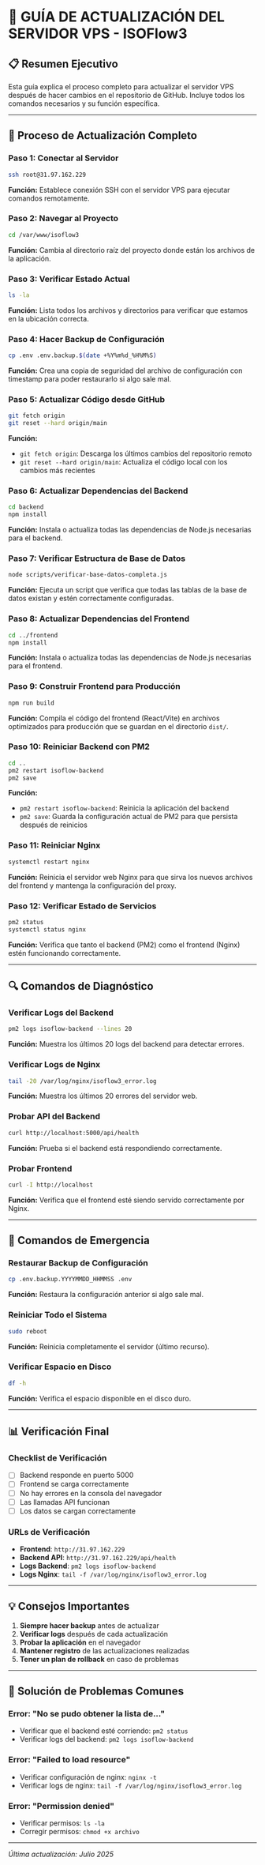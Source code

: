 # 🔄 GUÍA DE ACTUALIZACIÓN DEL SERVIDOR VPS - ISOFlow3

## 📋 Resumen Ejecutivo

Esta guía explica el proceso completo para actualizar el servidor VPS después de hacer cambios en el repositorio de GitHub. Incluye todos los comandos necesarios y su función específica.

---

## 🚀 Proceso de Actualización Completo

### **Paso 1: Conectar al Servidor**
```bash
ssh root@31.97.162.229
```
**Función:** Establece conexión SSH con el servidor VPS para ejecutar comandos remotamente.

### **Paso 2: Navegar al Proyecto**
```bash
cd /var/www/isoflow3
```
**Función:** Cambia al directorio raíz del proyecto donde están los archivos de la aplicación.

### **Paso 3: Verificar Estado Actual**
```bash
ls -la
```
**Función:** Lista todos los archivos y directorios para verificar que estamos en la ubicación correcta.

### **Paso 4: Hacer Backup de Configuración**
```bash
cp .env .env.backup.$(date +%Y%m%d_%H%M%S)
```
**Función:** Crea una copia de seguridad del archivo de configuración con timestamp para poder restaurarlo si algo sale mal.

### **Paso 5: Actualizar Código desde GitHub**
```bash
git fetch origin
git reset --hard origin/main
```
**Función:** 
- `git fetch origin`: Descarga los últimos cambios del repositorio remoto
- `git reset --hard origin/main`: Actualiza el código local con los cambios más recientes

### **Paso 6: Actualizar Dependencias del Backend**
```bash
cd backend
npm install
```
**Función:** Instala o actualiza todas las dependencias de Node.js necesarias para el backend.

### **Paso 7: Verificar Estructura de Base de Datos**
```bash
node scripts/verificar-base-datos-completa.js
```
**Función:** Ejecuta un script que verifica que todas las tablas de la base de datos existan y estén correctamente configuradas.

### **Paso 8: Actualizar Dependencias del Frontend**
```bash
cd ../frontend
npm install
```
**Función:** Instala o actualiza todas las dependencias de Node.js necesarias para el frontend.

### **Paso 9: Construir Frontend para Producción**
```bash
npm run build
```
**Función:** Compila el código del frontend (React/Vite) en archivos optimizados para producción que se guardan en el directorio `dist/`.

### **Paso 10: Reiniciar Backend con PM2**
```bash
cd ..
pm2 restart isoflow-backend
pm2 save
```
**Función:** 
- `pm2 restart isoflow-backend`: Reinicia la aplicación del backend
- `pm2 save`: Guarda la configuración actual de PM2 para que persista después de reinicios

### **Paso 11: Reiniciar Nginx**
```bash
systemctl restart nginx
```
**Función:** Reinicia el servidor web Nginx para que sirva los nuevos archivos del frontend y mantenga la configuración del proxy.

### **Paso 12: Verificar Estado de Servicios**
```bash
pm2 status
systemctl status nginx
```
**Función:** Verifica que tanto el backend (PM2) como el frontend (Nginx) estén funcionando correctamente.

---

## 🔍 Comandos de Diagnóstico

### **Verificar Logs del Backend**
```bash
pm2 logs isoflow-backend --lines 20
```
**Función:** Muestra los últimos 20 logs del backend para detectar errores.

### **Verificar Logs de Nginx**
```bash
tail -20 /var/log/nginx/isoflow3_error.log
```
**Función:** Muestra los últimos 20 errores del servidor web.

### **Probar API del Backend**
```bash
curl http://localhost:5000/api/health
```
**Función:** Prueba si el backend está respondiendo correctamente.

### **Probar Frontend**
```bash
curl -I http://localhost
```
**Función:** Verifica que el frontend esté siendo servido correctamente por Nginx.

---

## 🚨 Comandos de Emergencia

### **Restaurar Backup de Configuración**
```bash
cp .env.backup.YYYYMMDD_HHMMSS .env
```
**Función:** Restaura la configuración anterior si algo sale mal.

### **Reiniciar Todo el Sistema**
```bash
sudo reboot
```
**Función:** Reinicia completamente el servidor (último recurso).

### **Verificar Espacio en Disco**
```bash
df -h
```
**Función:** Verifica el espacio disponible en el disco duro.

---

## 📊 Verificación Final

### **Checklist de Verificación**
- [ ] Backend responde en puerto 5000
- [ ] Frontend se carga correctamente
- [ ] No hay errores en la consola del navegador
- [ ] Las llamadas API funcionan
- [ ] Los datos se cargan correctamente

### **URLs de Verificación**
- **Frontend**: `http://31.97.162.229`
- **Backend API**: `http://31.97.162.229/api/health`
- **Logs Backend**: `pm2 logs isoflow-backend`
- **Logs Nginx**: `tail -f /var/log/nginx/isoflow3_error.log`

---

## 💡 Consejos Importantes

1. **Siempre hacer backup** antes de actualizar
2. **Verificar logs** después de cada actualización
3. **Probar la aplicación** en el navegador
4. **Mantener registro** de las actualizaciones realizadas
5. **Tener un plan de rollback** en caso de problemas

---

## 🔧 Solución de Problemas Comunes

### **Error: "No se pudo obtener la lista de..."**
- Verificar que el backend esté corriendo: `pm2 status`
- Verificar logs del backend: `pm2 logs isoflow-backend`

### **Error: "Failed to load resource"**
- Verificar configuración de nginx: `nginx -t`
- Verificar logs de nginx: `tail -f /var/log/nginx/isoflow3_error.log`

### **Error: "Permission denied"**
- Verificar permisos: `ls -la`
- Corregir permisos: `chmod +x archivo`

---

*Última actualización: Julio 2025* 